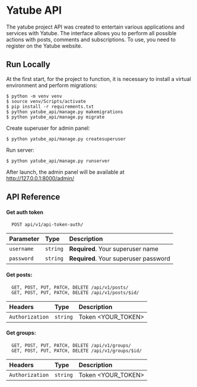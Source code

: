 
# Yatube API

The yatube project API was created to entertain various applications and services with Yatube. The interface allows you to perform all possible actions with posts, comments and subscriptions. To use, you need to register on the Yatube website.
## Run Locally

At the first start, for the project to function, it is necessary to install a virtual environment and perform migrations:

    $ python -m venv venv
    $ source venv/Scripts/activate
    $ pip install -r requirements.txt
    $ python yatube_api/manage.py makemigrations
    $ python yatube_api/manage.py migrate

Create superuser for admin panel:

    $ python yatube_api/manage.py createsuperuser

Run server:

    $ python yatube_api/manage.py runserver
    

After launch, the admin panel will be available at http://127.0.0.1:8000/admin/

## API Reference

#### Get auth token

```http
  POST api/v1/api-token-auth/
```

| Parameter | Type     | Description                |
| :-------- | :------- | :------------------------- |
| `username` | `string` | **Required**. Your superuser name |
| `password` | `string` | **Required**. Your superuser password |

#### Get posts:

```http
  GET, POST, PUT, PATCH, DELETE /api/v1/posts/
  GET, POST, PUT, PATCH, DELETE /api/v1/posts/$id/
```

| Headers | Type     | Description                       |
| :-------- | :------- | :-------------------------------- |
| `Authorization`      | `string` | Token <YOUR_TOKEN> |

#### Get groups:

```http
  GET, POST, PUT, PATCH, DELETE /api/v1/groups/
  GET, POST, PUT, PATCH, DELETE /api/v1/groups/$id/
```

| Headers | Type     | Description                       |
| :-------- | :------- | :-------------------------------- |
| `Authorization`      | `string` | Token <YOUR_TOKEN> |

